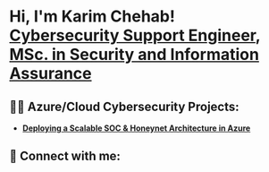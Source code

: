 <h1>Hi, I'm Karim Chehab! <br/>
<a href="http://github.com/KarimChehab01">Cybersecurity Support Engineer</a>,
<a href="https://www.linkedin.com/in/karim-chehab-70865418a/">MSc. in Security and Information Assurance</a></h1>

<h2>👨‍💻 Azure/Cloud Cybersecurity Projects:</h2>

- <a href="https://github.com/KarimChehab01/AzureSOC-Honeynet/"><b>Deploying a Scalable SOC & Honeynet Architecture in Azure</b></a>

<h2>🤳 Connect with me:</h2>
